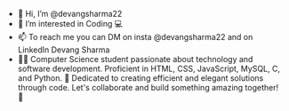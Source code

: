 - 👋 Hi, I’m @devangsharma22
- 👀 I’m interested in Coding 💻
- 📫 To reach me you can DM on insta @devangsharma22 and on LinkedIn Devang Sharma
- 👨‍💻 Computer Science student passionate about technology and software development. Proficient in HTML, CSS, JavaScript, MySQL, C, and Python. 🚀 Dedicated to creating efficient and elegant solutions through code. Let's collaborate and build something amazing together! 🌟

<!---
devangsharma22/devangsharma22 is a ✨ special ✨ repository because its `README.md` (this file) appears on your GitHub profile.
You can click the Preview link to take a look at your changes.
--->
